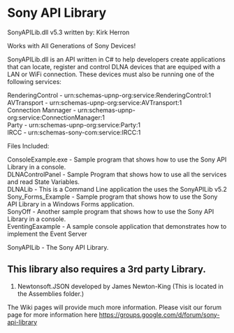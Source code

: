 Sony API Library
===============
SonyAPILib.dll v5.3 written by: Kirk Herron

Works with All Generations of Sony Devices!

SonyAPILib.dll is an API written in C# to help developers create applications that can locate, register and control DLNA devices that are equiped with a LAN or WiFi connection. These devices must also be running one of the following services:

RenderingControl - urn:schemas-upnp-org:service:RenderingControl:1  
AVTransport - urn:schemas-upnp-org:service:AVTransport:1  
Connection Mannager - urn:schemas-upnp-org:service:ConnectionManager:1  
Party - urn:schemas-upnp-org:service:Party:1  
IRCC - urn:schemas-sony-com:service:IRCC:1  



Files Included:

ConsoleExample.exe  - Sample program that shows how to use the Sony API Library in a console.  
DLNAControlPanel - Sample Program that shows how to use all the services and read State Variables.  
DLNALib - This is a Command Line application the uses the SonyAPILib v5.2  
Sony_Forms_Example - Sample program that shows how to use the Sony API Library in a Windows Forms application.  
SonyOff - Another sample program that shows how to use the Sony API Library in a console.  
EventingEaxample - A sample console application that demonstrates how to implement the Event Server

SonyAPILib - The Sony API Library.

This library also requires a 3rd party Library.
----------------------------------------------------------------------
1) Newtonsoft.JSON developed by James Newton-King
    (This is located in the Assemblies folder.)

The Wiki pages will provide much more information.
Please visit our forum page for more information here https://groups.google.com/d/forum/sony-api-library 
